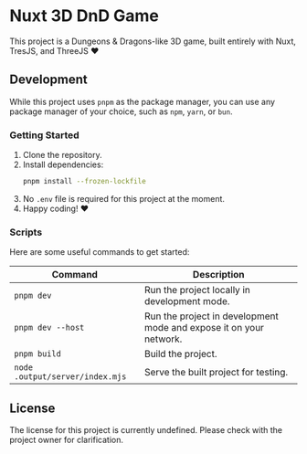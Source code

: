 # Nuxt 3D DnD Game

This project is a Dungeons & Dragons-like 3D game, built entirely with Nuxt, TresJS, and ThreeJS ❤️

## Development

While this project uses `pnpm` as the package manager, you can use any package manager of your choice, such as `npm`, `yarn`, or `bun`.

### Getting Started

1. Clone the repository.  
2. Install dependencies:  
   ```sh
   pnpm install --frozen-lockfile
   ```
3. No `.env` file is required for this project at the moment.  
4. Happy coding! ❤️  

### Scripts

Here are some useful commands to get started:

| Command | Description |
|---------|-------------|
| `pnpm dev` | Run the project locally in development mode. |
| `pnpm dev --host` | Run the project in development mode and expose it on your network. |
| `pnpm build` | Build the project. |
| `node .output/server/index.mjs` | Serve the built project for testing. |

## License

<!-- TODO -->

The license for this project is currently undefined. Please check with the project owner for clarification.  

<!-- For the full license text, please see the [LICENSE](./LICENSE.md) file. -->
